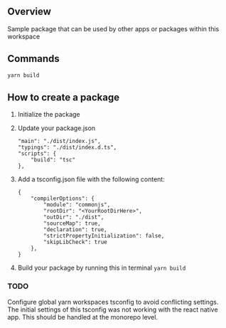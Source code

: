 
## Overview

Sample package that can be used by other apps or packages within this workspace

## Commands
```bash
yarn build
```


## How to create a package

1. Initialize the package


2. Update your package.json

    ```
    "main": "./dist/index.js",
    "typings": "./dist/index.d.ts",
    "scripts": {
        "build": "tsc"
    },
    ```

3. Add a tsconfig.json file with the following content:
   
    ```
    {
        "compilerOptions": {
            "module": "commonjs",
            "rootDir": "<YourRootDirHere>",
            "outDir": "./dist",
            "sourceMap": true,
            "declaration": true,
            "strictPropertyInitialization": false,
            "skipLibCheck": true
        },
    }

    ```

4. Build your package by running this in terminal `yarn build`



### TODO

Configure global yarn workspaces tsconfig to avoid conflicting settings. The initial settings of this tsconfig was not working with the react native app. This should be handled at the monorepo level.